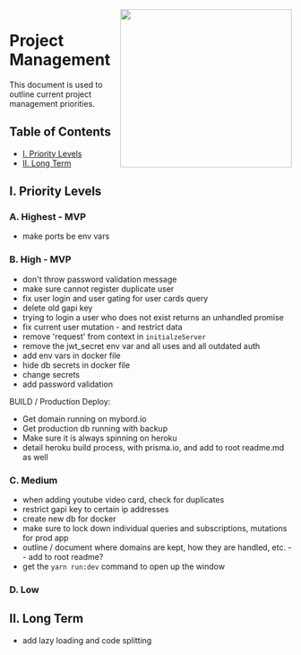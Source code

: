 <img align="right" width="306" height="282" src="https://github.com/jimmy-e/mybord-server/blob/master/etc/assets/projectManagement.jpg">

# Project Management

This document is used to outline current project management priorities.

## Table of Contents

* [I. Priority Levels](#i-priority-levels)   
* [II. Long Term](#ii-long-term)   

## I. Priority Levels

### A. Highest - MVP

* make ports be env vars

### B. High - MVP

* don't throw password validation message
* make sure cannot register duplicate user
* fix user login and user gating for user cards query
* delete old gapi key
* trying to login a user who does not exist returns an unhandled promise
* fix current user mutation - and restrict data
* remove 'request' from context in `initialzeServer`
* remove the jwt_secret env var and all uses and all outdated auth
* add env vars in docker file
* hide db secrets in docker file
* change secrets
* add password validation

BUILD / Production Deploy:

* Get domain running on mybord.io
* Get production db running with backup
* Make sure it is always spinning on heroku
* detail heroku build process, with prisma.io, and add to root readme.md as well

### C. Medium

* when adding youtube video card, check for duplicates
* restrict gapi key to certain ip addresses
* create new db for docker
* make sure to lock down individual queries and subscriptions, mutations for prod app
* outline / document where domains are kept, how they are handled, etc. -- add to root readme?
* get the `yarn run:dev` command to open up the window

### D. Low

## II. Long Term  

* add lazy loading and code splitting
